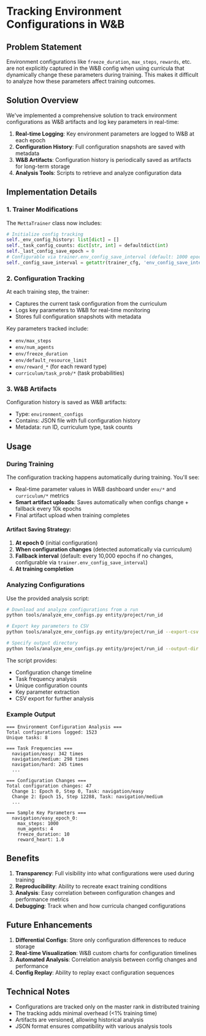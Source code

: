 # Tracking Environment Configurations in W&B

## Problem Statement

Environment configurations like `freeze_duration`, `max_steps`, `rewards`, etc. are not explicitly captured in the W&B config when using curricula that dynamically change these parameters during training. This makes it difficult to analyze how these parameters affect training outcomes.

## Solution Overview

We've implemented a comprehensive solution to track environment configurations as W&B artifacts and log key parameters in real-time:

1. **Real-time Logging**: Key environment parameters are logged to W&B at each epoch
2. **Configuration History**: Full configuration snapshots are saved with metadata
3. **W&B Artifacts**: Configuration history is periodically saved as artifacts for long-term storage
4. **Analysis Tools**: Scripts to retrieve and analyze configuration data

## Implementation Details

### 1. Trainer Modifications

The `MettaTrainer` class now includes:

```python
# Initialize config tracking
self._env_config_history: list[dict] = []
self._task_config_counts: dict[str, int] = defaultdict(int)
self._last_config_save_epoch = 0
# Configurable via trainer.env_config_save_interval (default: 1000 epochs)
self._config_save_interval = getattr(trainer_cfg, 'env_config_save_interval', 1000)
```

### 2. Configuration Tracking

At each training step, the trainer:
- Captures the current task configuration from the curriculum
- Logs key parameters to W&B for real-time monitoring
- Stores full configuration snapshots with metadata

Key parameters tracked include:
- `env/max_steps`
- `env/num_agents`
- `env/freeze_duration`
- `env/default_resource_limit`
- `env/reward_*` (for each reward type)
- `curriculum/task_prob/*` (task probabilities)

### 3. W&B Artifacts

Configuration history is saved as W&B artifacts:
- Type: `environment_configs`
- Contains: JSON file with full configuration history
- Metadata: run ID, curriculum type, task counts

## Usage

### During Training

The configuration tracking happens automatically during training. You'll see:
- Real-time parameter values in W&B dashboard under `env/*` and `curriculum/*` metrics
- **Smart artifact uploads**: Saves automatically when configs change + fallback every 10k epochs
- Final artifact upload when training completes

#### Artifact Saving Strategy:
1. **At epoch 0** (initial configuration)
2. **When configuration changes** (detected automatically via curriculum)
3. **Fallback interval** (default: every 10,000 epochs if no changes, configurable via `trainer.env_config_save_interval`)
4. **At training completion**

### Analyzing Configurations

Use the provided analysis script:

```bash
# Download and analyze configurations from a run
python tools/analyze_env_configs.py entity/project/run_id

# Export key parameters to CSV
python tools/analyze_env_configs.py entity/project/run_id --export-csv params.csv

# Specify output directory
python tools/analyze_env_configs.py entity/project/run_id --output-dir ./my_analysis
```

The script provides:
- Configuration change timeline
- Task frequency analysis
- Unique configuration counts
- Key parameter extraction
- CSV export for further analysis

### Example Output

```
=== Environment Configuration Analysis ===
Total configurations logged: 1523
Unique tasks: 8

=== Task Frequencies ===
  navigation/easy: 342 times
  navigation/medium: 298 times
  navigation/hard: 245 times
  ...

=== Configuration Changes ===
Total configuration changes: 47
  Change 1: Epoch 0, Step 0, Task: navigation/easy
  Change 2: Epoch 15, Step 12288, Task: navigation/medium
  ...

=== Sample Key Parameters ===
  navigation/easy_epoch_0:
    max_steps: 1000
    num_agents: 4
    freeze_duration: 10
    reward_heart: 1.0
```

## Benefits

1. **Transparency**: Full visibility into what configurations were used during training
2. **Reproducibility**: Ability to recreate exact training conditions
3. **Analysis**: Easy correlation between configuration changes and performance metrics
4. **Debugging**: Track when and how curricula changed configurations

## Future Enhancements

1. **Differential Configs**: Store only configuration differences to reduce storage
2. **Real-time Visualization**: W&B custom charts for configuration timelines
3. **Automated Analysis**: Correlation analysis between config changes and performance
4. **Config Replay**: Ability to replay exact configuration sequences

## Technical Notes

- Configurations are tracked only on the master rank in distributed training
- The tracking adds minimal overhead (<1% training time)
- Artifacts are versioned, allowing historical analysis
- JSON format ensures compatibility with various analysis tools
